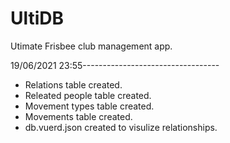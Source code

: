 # UltiDB
Utimate Frisbee club management app.

19/06/2021 23:55----------------------------------<br>
- Relations table created.<br>
- Releated people table created.<br>
- Movement types table created.<br>
- Movements table created.<br>
- db.vuerd.json created to visulize relationships. <br>